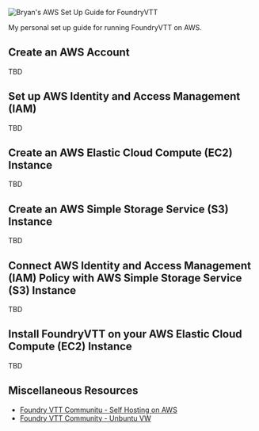 <!-- + Bryan's AWS Setup Guide for FoundryVTT + -->

<img src="https://raw.githubusercontent.com/bryancasler/Bryans-AWS-Setup-Guide-for-FoundryVTT/master/assets/Bryan's%20AWS%20Setup%20Guide%20for%20Foundry%20VTT%20-%20Full%20-%20Social%20-%20On%20Dark.png" width="0" height="0">

![Bryan's AWS Set Up Guide for FoundryVTT](https://raw.githubusercontent.com/bryancasler/Bryans-AWS-Setup-Guide-for-FoundryVTT/master/assets/Bryan's%20AWS%20Setup%20Guide%20for%20Foundry%20VTT%20-%20Title%20-%20On%20White.png)

My personal set up guide for running FoundryVTT on AWS.

## Create an AWS Account
TBD

## Set up AWS Identity and Access Management (IAM)
TBD

## Create an AWS Elastic Cloud Compute (EC2) Instance
TBD

## Create an AWS Simple Storage Service (S3) Instance
TBD

## Connect AWS Identity and Access Management (IAM) Policy with AWS Simple Storage Service (S3) Instance
TBD

## Install FoundryVTT on your AWS Elastic Cloud Compute (EC2) Instance
TBD

## Miscellaneous Resources
- [Foundry VTT Communitu - Self Hosting on AWS](https://foundry-vtt-community.github.io/wiki/Self-Hosting-on-AWS/)
- [Foundry VTT Community - Unbuntu VW](https://github.com/foundry-vtt-community/wiki/wiki/Ubuntu-VM)
